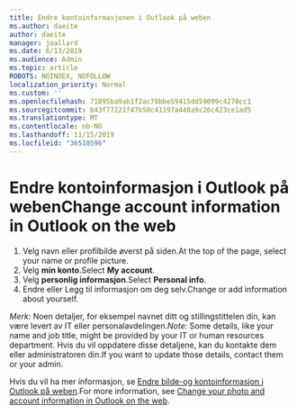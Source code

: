 ```yaml
---
title: Endre kontoinformasjonen i Outlook på weben
ms.author: daeite
author: daeite
manager: joallard
ms.date: 6/13/2019
ms.audience: Admin
ms.topic: article
ROBOTS: NOINDEX, NOFOLLOW
localization_priority: Normal
ms.custom: ''
ms.openlocfilehash: 71895ba9ab1f2ac78bbe59415dd59099c4270cc1
ms.sourcegitcommit: b43f77221f47b50c41197a448a9c26c423ce1ad5
ms.translationtype: MT
ms.contentlocale: nb-NO
ms.lasthandoff: 11/15/2019
ms.locfileid: "36510596"
---
```

# <a name="change-account-information-in-outlook-on-the-web"></a><span data-ttu-id="3fafe-102">Endre kontoinformasjon i Outlook på weben</span><span class="sxs-lookup"><span data-stu-id="3fafe-102">Change account information in Outlook on the web</span></span>

1. <span data-ttu-id="3fafe-103">Velg navn eller profilbilde øverst på siden.</span><span class="sxs-lookup"><span data-stu-id="3fafe-103">At the top of the page, select your name or profile picture.</span></span>
1. <span data-ttu-id="3fafe-104">Velg **min konto**.</span><span class="sxs-lookup"><span data-stu-id="3fafe-104">Select **My account**.</span></span>
1. <span data-ttu-id="3fafe-105">Velg **personlig informasjon**.</span><span class="sxs-lookup"><span data-stu-id="3fafe-105">Select **Personal info**.</span></span>
1. <span data-ttu-id="3fafe-106">Endre eller Legg til informasjon om deg selv.</span><span class="sxs-lookup"><span data-stu-id="3fafe-106">Change or add information about yourself.</span></span>

<span data-ttu-id="3fafe-107">*Merk:* Noen detaljer, for eksempel navnet ditt og stillingstittelen din, kan være levert av IT eller personalavdelingen.</span><span class="sxs-lookup"><span data-stu-id="3fafe-107">*Note:* Some details, like your name and job title, might be provided by your IT or human resources department.</span></span> <span data-ttu-id="3fafe-108">Hvis du vil oppdatere disse detaljene, kan du kontakte dem eller administratoren din.</span><span class="sxs-lookup"><span data-stu-id="3fafe-108">If you want to update those details, contact them or your admin.</span></span>

<span data-ttu-id="3fafe-109">Hvis du vil ha mer informasjon, se [Endre bilde-og kontoinformasjon i Outlook på weben](https://support.office.com/article/b2dbb289-851d-4bed-93c3-3e136f5659ec).</span><span class="sxs-lookup"><span data-stu-id="3fafe-109">For more information, see [Change your photo and account information in Outlook on the web](https://support.office.com/article/b2dbb289-851d-4bed-93c3-3e136f5659ec).</span></span>